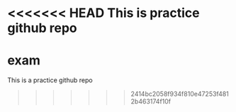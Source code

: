 <<<<<<< HEAD
This is practice github repo
=======
# exam
This is a practice github repo
>>>>>>> 2414bc2058f934f810e47253f4812b463174f10f
